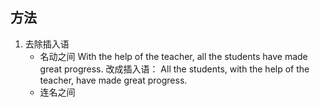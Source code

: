 ## 方法
1. 去除插入语
	- 名动之间 
		With the help of the teacher, all the students have made great progress.
		改成插入语：
		All the students, with the help of the teacher, have made great progress.
	- 连名之间